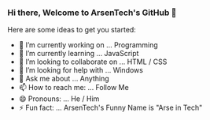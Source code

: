 ### Hi there, Welcome to ArsenTech's GitHub 👋

Here are some ideas to get you started:

- 🔭 I’m currently working on ... Programming 
- 🌱 I’m currently learning ... JavaScript 
- 👯 I’m looking to collaborate on ... HTML / CSS
- 🤔 I’m looking for help with ... Windows
- 💬 Ask me about ... Anything
- 📫 How to reach me: ... Follow Me
- 😄 Pronouns: ... He / Him
- ⚡ Fun fact: ... ArsenTech's Funny Name is "Arse in Tech"

